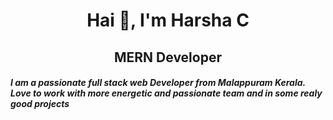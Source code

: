 <h1 align="center">Hai 👋, I'm Harsha C</h1>
<h2 align="center">MERN Developer</h2>
<h5>I am a passionate full stack web Developer from Malappuram Kerala. Love to work with more energetic and passionate team and in some realy good projects</h5>
